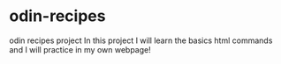 # odin-recipes
odin recipes project
In this project I will learn the basics html commands and I will practice in my own webpage!
